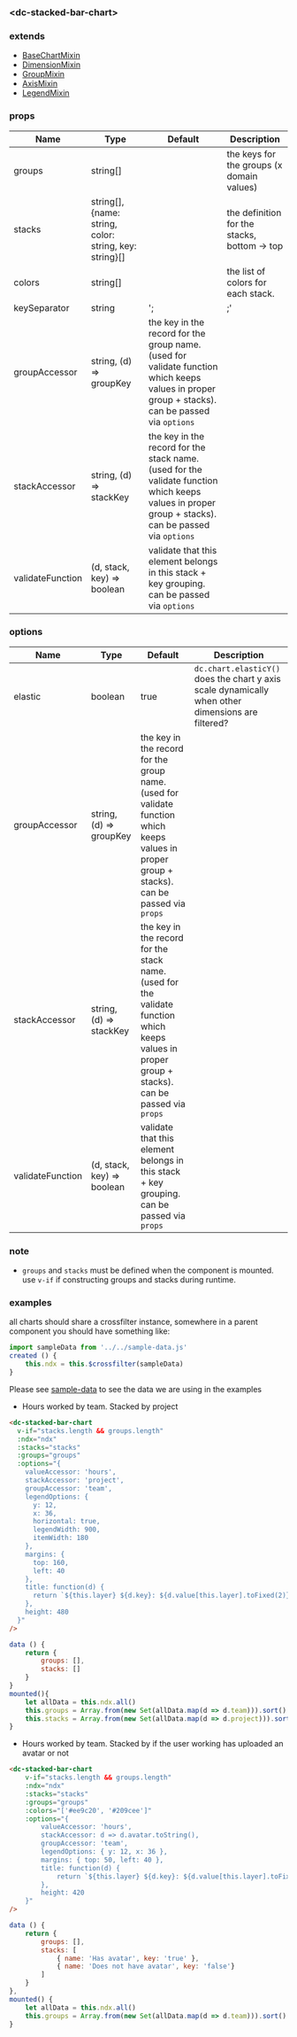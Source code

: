### \<dc-stacked-bar-chart>

### extends
- [BaseChartMixin](../../mixins#base-chart)
- [DimensionMixin](../../mixins/#dimension)
- [GroupMixin]('../../mixins/#group)
- [AxisMixin]('../../mixins/#axis)
- [LegendMixin]('../../mixins/#legend)

### props
| Name | Type | Default | Description |
| --- | --- | --- | --- |
| groups | string[] | | the keys for the groups (x domain values) |
| stacks | string[], {name: string, color: string, key: string}[] | | the definition for the stacks, bottom -> top |
| colors | string[] | | the list of colors for each stack. |
| keySeparator | string | ';|;' | the key used to separate the group and the stack when creating the grouping. make sure this key is not in the group or stack name |
| groupAccessor | string, (d) => groupKey | the key in the record for the group name. (used for validate function which keeps values in proper group + stacks). can be passed via `options` |
| stackAccessor | string, (d) => stackKey | the key in the record for the stack name. (used for the validate function which keeps values in proper group + stacks). can be passed via `options` |
| validateFunction | (d, stack, key) => boolean | validate that this element belongs in this stack + key grouping. can be passed via `options` |


### options
| Name | Type | Default | Description |
| --- | --- | --- | --- |
| elastic | boolean | true | `dc.chart.elasticY()` does the chart y axis scale dynamically when other dimensions are filtered? |
| groupAccessor | string, (d) => groupKey | the key in the record for the group name. (used for validate function which keeps values in proper group + stacks). can be passed via `props` |
| stackAccessor | string, (d) => stackKey | the key in the record for the stack name. (used for the validate function which keeps values in proper group + stacks). can be passed via `props` |
| validateFunction | (d, stack, key) => boolean | validate that this element belongs in this stack + key grouping. can be passed via `props` |

### note
- `groups` and `stacks` must be defined when the component is mounted. use `v-if` if constructing groups and stacks during runtime.

### examples
all charts should share a crossfilter instance, somewhere in a parent component you should have something like:
```javascript
import sampleData from '../../sample-data.js'
created () {
	this.ndx = this.$crossfilter(sampleData)
}
```
Please see [sample-data](../../sample-data.js) to see the data we are using in the examples

- Hours worked by team. Stacked by project
```html
<dc-stacked-bar-chart
  v-if="stacks.length && groups.length"
  :ndx="ndx"
  :stacks="stacks"
  :groups="groups"
  :options="{
    valueAccessor: 'hours',
    stackAccessor: 'project',
    groupAccessor: 'team',
    legendOptions: {
      y: 12,
      x: 36,
      horizontal: true,
      legendWidth: 900,
      itemWidth: 180
    },
    margins: {
      top: 160,
      left: 40
    },
    title: function(d) {
      return `${this.layer} ${d.key}: ${d.value[this.layer].toFixed(2)}`
    },
    height: 480
  }"
/>
```
```javascript
data () {
	return {
		groups: [],
		stacks: []
	}
}
mounted(){
	let allData = this.ndx.all()
	this.groups = Array.from(new Set(allData.map(d => d.team))).sort()
	this.stacks = Array.from(new Set(allData.map(d => d.project))).sort()
}
```

- Hours worked by team. Stacked by if the user working has uploaded an avatar or not
```html
<dc-stacked-bar-chart
	v-if="stacks.length && groups.length"
	:ndx="ndx"
	:stacks="stacks"
	:groups="groups"
	:colors="['#ee9c20', '#209cee']"
	:options="{
		valueAccessor: 'hours',
		stackAccessor: d => d.avatar.toString(),
		groupAccessor: 'team',
		legendOptions: { y: 12, x: 36 },
		margins: { top: 50, left: 40 },
		title: function(d) {
			return `${this.layer} ${d.key}: ${d.value[this.layer].toFixed(2)}`
		},
		height: 420
	}"
/>
```
```javascript
data () {
	return {
		groups: [],
		stacks: [
			{ name: 'Has avatar', key: 'true' },
			{ name: 'Does not have avatar', key: 'false'}
		]
	}
},
mounted() {
	let allData = this.ndx.all()
	this.groups = Array.from(new Set(allData.map(d => d.team))).sort()
}
```
